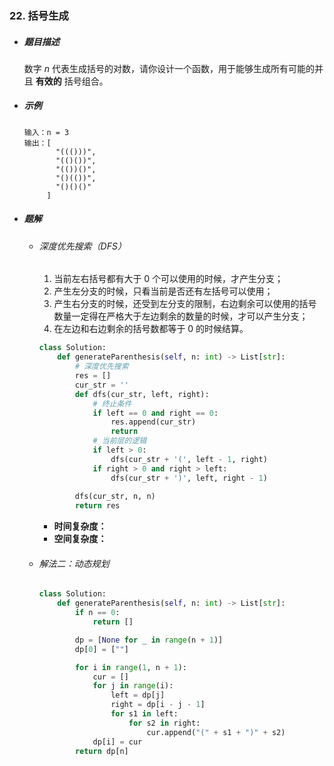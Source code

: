 ### 22. 括号生成

- ##### 题目描述

  数字 *n* 代表生成括号的对数，请你设计一个函数，用于能够生成所有可能的并且 **有效的** 括号组合。

- ##### 示例

  ```
  输入：n = 3
  输出：[
         "((()))",
         "(()())",
         "(())()",
         "()(())",
         "()()()"
       ]
  ```

- ##### 题解

  - ###### 深度优先搜索（DFS）

    1. 当前左右括号都有大于 0 个可以使用的时候，才产生分支；
    2. 产生左分支的时候，只看当前是否还有左括号可以使用；
    3. 产生右分支的时候，还受到左分支的限制，右边剩余可以使用的括号数量一定得在严格大于左边剩余的数量的时候，才可以产生分支；
    4. 在左边和右边剩余的括号数都等于 0 的时候结算。

    ```python
    class Solution:
        def generateParenthesis(self, n: int) -> List[str]:
            # 深度优先搜索
            res = []
            cur_str = ''
            def dfs(cur_str, left, right):
                # 终止条件
                if left == 0 and right == 0:
                    res.append(cur_str)
                    return
                # 当前层的逻辑
                if left > 0:
                    dfs(cur_str + '(', left - 1, right)
                if right > 0 and right > left:
                    dfs(cur_str + ')', left, right - 1)
            
            dfs(cur_str, n, n)
            return res
    ```

    - **时间复杂度：**
    - **空间复杂度：**

  - ###### 解法二：动态规划

    ```python
    class Solution:
        def generateParenthesis(self, n: int) -> List[str]:
            if n == 0:
                return []
    
            dp = [None for _ in range(n + 1)]
            dp[0] = [""]
    
            for i in range(1, n + 1):
                cur = []
                for j in range(i):
                    left = dp[j]
                    right = dp[i - j - 1]
                    for s1 in left:
                        for s2 in right:
                            cur.append("(" + s1 + ")" + s2)
                dp[i] = cur
            return dp[n]
    ```

    